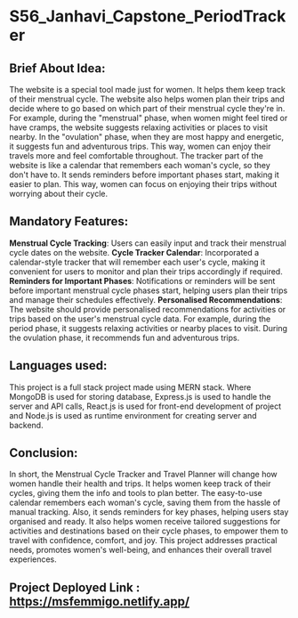 ﻿# S56_Janhavi_Capstone_PeriodTracker

## Brief About Idea: 

The website is a special tool made just for women. It helps them keep track of their menstrual cycle. The website also helps women plan their trips and decide where to go based on which part of their menstrual cycle they're in.
For example, during the "menstrual" phase, when women might feel tired or have cramps, the website suggests relaxing activities or places to visit nearby. In the "ovulation" phase, when they are most happy and energetic, it suggests fun and adventurous trips. This way, women can enjoy their travels more and feel comfortable throughout.
The tracker part of the website is like a calendar that remembers each woman's cycle, so they don't have to. It sends reminders before important phases start, making it easier to plan. This way, women can focus on enjoying their trips without worrying about their cycle.

## Mandatory Features:

<b>Menstrual Cycle Tracking</b>: Users can easily input and track their menstrual cycle dates on the website.
<b>Cycle Tracker Calendar</b>: Incorporated a calendar-style tracker that will remember each user's cycle, making it convenient for users to monitor and plan their trips accordingly if required.
<b>Reminders for Important Phases</b>: Notifications or reminders will be sent before important menstrual cycle phases start, helping users plan their trips and manage their schedules effectively.
<b>Personalised Recommendations</b>: The website should provide personalised recommendations for activities or trips based on the user's menstrual cycle data. For example, during the period phase, it suggests relaxing activities or nearby places to visit. During the ovulation phase, it recommends fun and adventurous trips.

## Languages used:
This project is a full stack project made using MERN stack. Where MongoDB is used for storing database, Express.js is used to handle the server and API calls, React.js is used for front-end development of project and Node.js is used as runtime environment for creating server and backend.

## Conclusion: 

In short, the Menstrual Cycle Tracker and Travel Planner will change how women handle their health and trips. It helps women keep track of their cycles, giving them the info and tools to plan better. The easy-to-use calendar remembers each woman's cycle, saving them from the hassle of manual tracking. Also, it sends reminders for key phases, helping users stay organised and ready. It also helps women receive tailored suggestions for activities and destinations based on their cycle phases, to empower them to travel with confidence, comfort, and joy. This project addresses practical needs, promotes women's well-being, and enhances their overall travel experiences.

## Project Deployed Link : https://msfemmigo.netlify.app/
